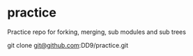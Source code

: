 practice
========

Practice repo for forking, merging, sub modules and sub trees


git clone git@github.com:DD9/practice.git

